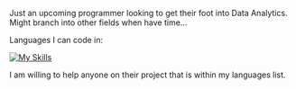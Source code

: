 Just an upcoming programmer looking to get their foot into Data Analytics. Might branch into other fields when have time...

Languages I can code in:   

[![My Skills](https://skillicons.dev/icons?i=mysql,py,r)](https://skillicons.dev)


I am willing to help anyone on their project that is within my languages list. 

<!---
AFellowDataAnalyst/AFellowDataAnalyst is a ✨ special ✨ repository because its `README.md` (this file) appears on your GitHub profile.
You can click the Preview link to take a look at your changes.
--->
